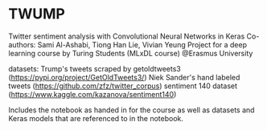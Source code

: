# TWUMP
Twitter sentiment analysis with Convolutional Neural Networks in Keras
Co-authors: Sami Al-Ashabi, Tiong Han Lie, Vivian Yeung
Project for a deep learning course by Turing Students (MLxDL course) @Erasmus University

datasets: 
Trump's tweets scraped by getoldtweets3 (https://pypi.org/project/GetOldTweets3/)
Niek Sander's hand labeled tweets (https://github.com/zfz/twitter_corpus)
sentiment 140 dataset (https://www.kaggle.com/kazanova/sentiment140)

Includes the notebook as handed in for the course as well as datasets and Keras models that are referenced to in the notebook.
